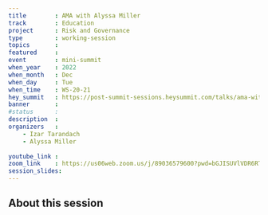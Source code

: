 ```yaml
---
title        : AMA with Alyssa Miller
track        : Education
project      : Risk and Governance
type         : working-session
topics       : 
featured     :
event        : mini-summit
when_year    : 2022
when_month   : Dec
when_day     : Tue
when_time    : WS-20-21
hey_summit   : https://post-summit-sessions.heysummit.com/talks/ama-with-alyssa-miller/
banner       : 
#status      : 
description  :
organizers   :
    - Izar Tarandach
    - Alyssa Miller
       
youtube_link : 
zoom_link    : https://us06web.zoom.us/j/89036579600?pwd=bGJISUVlVDR6RTZEZkNmQmtyZWRRZz09
session_slides:
---
```




## About this session
